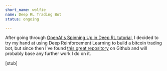 ```yaml
---
short_name: wolfie
name: Deep RL Trading Bot
status: ongoing

---
```

After going through [OpenAI's Spinning Up in Deep RL tutorial](https://spinningup.openai.com/en/latest/), I decided to try my hand at using Deep Reinforcement Learning to build a bitcoin trading bot, but since then I've found [this great repository](https://github.com/notadamking/RLTrader) on Github and will probably base any further work I do on it.

\[stub\]